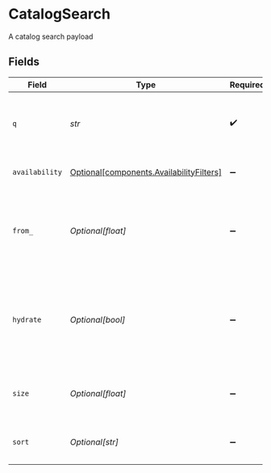 # CatalogSearch

A catalog search payload


## Fields

| Field                                                                                      | Type                                                                                       | Required                                                                                   | Description                                                                                |
| ------------------------------------------------------------------------------------------ | ------------------------------------------------------------------------------------------ | ------------------------------------------------------------------------------------------ | ------------------------------------------------------------------------------------------ |
| `q`                                                                                        | *str*                                                                                      | :heavy_check_mark:                                                                         | The query to perform using lucene query syntax.                                            |
| `availability`                                                                             | [Optional[components.AvailabilityFilters]](../../models/components/availabilityfilters.md) | :heavy_minus_sign:                                                                         | Availability filters dimensions                                                            |
| `from_`                                                                                    | *Optional[float]*                                                                          | :heavy_minus_sign:                                                                         | The index from which to query, used for pagination purposes. Defaults to 0                 |
| `hydrate`                                                                                  | *Optional[bool]*                                                                           | :heavy_minus_sign:                                                                         | When true, enables entity hydration to resolve nested $relation references in-place.       |
| `size`                                                                                     | *Optional[float]*                                                                          | :heavy_minus_sign:                                                                         | The max size of the response, defaults to 2000.                                            |
| `sort`                                                                                     | *Optional[str]*                                                                            | :heavy_minus_sign:                                                                         | The sort expression to sort the results.                                                   |